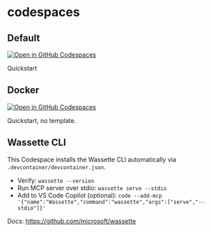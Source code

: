 # codespaces

## Default

[![Open in GitHub Codespaces](https://github.com/codespaces/badge.svg)](https://codespaces.new/asw101/codespaces?quickstart=1)

Quickstart

## Docker

[![Open in GitHub Codespaces](https://github.com/codespaces/badge.svg)](https://codespaces.new/asw101/codespaces?template=false&quickstart=1&devcontainer_path=.devcontainer%2Fdocker%2Fdevcontainer.json)

Quickstart, no template.

## Wassette CLI

This Codespace installs the Wassette CLI automatically via `.devcontainer/devcontainer.json`.

- Verify: `wassette --version`
- Run MCP server over stdio: `wassette serve --stdio`
- Add to VS Code Copilot (optional):
  `code --add-mcp '{"name":"Wassette","command":"wassette","args":["serve","--stdio"]}'`

Docs: https://github.com/microsoft/wassette

